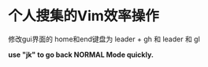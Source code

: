 # 个人搜集的Vim效率操作
修改gui界面的 home和end键盘为 
leader + gh 和 leader 和 gl

**use "jk" to go back NORMAL Mode quickly.**
